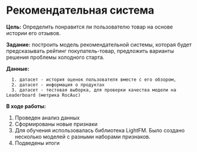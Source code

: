 # Рекомендательная система

**Цель:** Определить понравится ли пользователю товар на основе истории его отзывов.

**Задание:** построить модель рекомендательной системы, которая будет предсказывать рейтинг покупатель-товар, предложить варианты решения проблемы  холодного старта. 

**Данные:**  

      1. датасет - история оценок пользователя вместе с его обзором, 
      2. датасет - информация о продуктах
      3. датасет - тестовая выборка, для проверки качества модели на Leaderboard (метрика RocAuc)
      
      
 **В ходе работы:**
 1. Проведен анализ данных
 2. Сформированы новые признаки
 3. Для обучения использовалась библиотека LightFM. Было создано несколько моделей с разными наборами признаков.
 4. Подведены итоги
